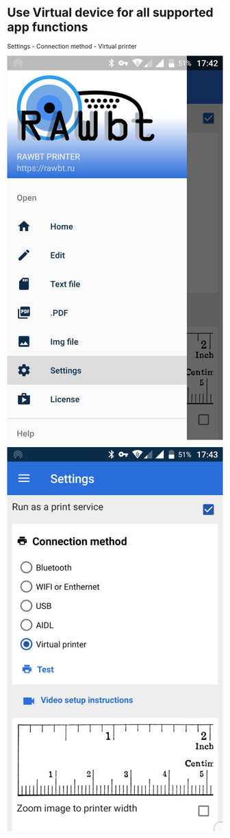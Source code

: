# Use Virtual device for all supported app functions

Settings - Connection method - Virtual printer

![menu](https://github.com/402d/Virtual_POS_printer/raw/master/screenshots/menu-settings.jpg)

![setting](https://github.com/402d/Virtual_POS_printer/raw/master/screenshots/setting-mode.jpg)
